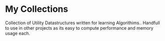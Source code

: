 My Collections
==============

Collection of Utility Datastructures written for learning Algorithims..
Handfull to use in other projects as its easy to compute performance and memory usage each.
